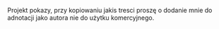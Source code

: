 Projekt pokazy, przy kopiowaniu jakis tresci proszę o dodanie mnie do adnotacji jako autora nie do użytku komercyjnego.